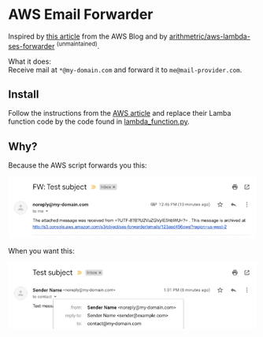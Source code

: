 # AWS Email Forwarder

Inspired by [this article](https://aws.amazon.com/blogs/messaging-and-targeting/forward-incoming-email-to-an-external-destination/) from the AWS Blog and by [arithmetric/aws-lambda-ses-forwarder](https://github.com/arithmetric/aws-lambda-ses-forwarder) <sup>(unmaintained)</sup>.

What it does:  
Receive mail at `*@my-domain.com` and forward it to `me@mail-provider.com`.

## Install
Follow the instructions from the [AWS article](https://aws.amazon.com/blogs/messaging-and-targeting/forward-incoming-email-to-an-external-destination/) and replace their Lamba function code by the code found in [lambda_function.py](lambda_function.py).

## Why?
Because the AWS script forwards you this:

![aws email](img-aws.png)

When you want this:

![fixed email](img-fix.png)
